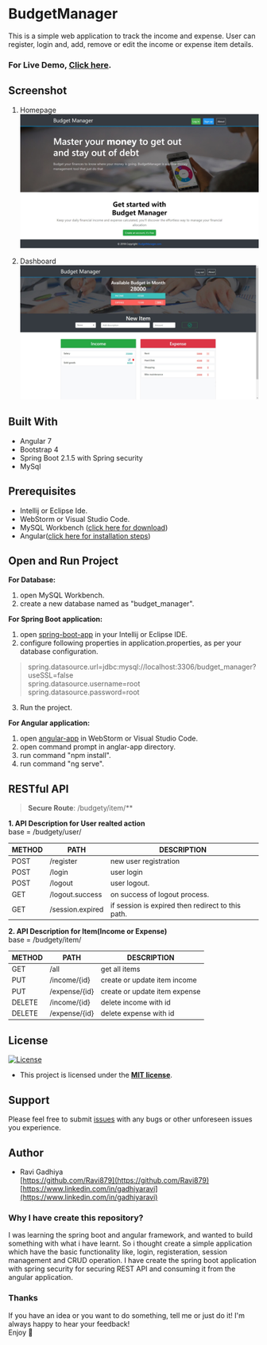 ﻿
# BudgetManager  
  
This is a simple web application to track the income and expense. User can register, login and, add, remove or edit the income or expense item details.  
  
### For Live Demo, [Click here](https://ravi879.github.io/Budgety-anglr/budgety).  

  
## Screenshot  
  
1. Homepage  
![Screenshot 1](https://github.com/Ravi879/BudgetManager-Angular-Spring-Boot/blob/master/screenshot/homepage.jpg "")  
  
2. Dashboard  
![Screenshot 2](https://github.com/Ravi879/BudgetManager-Angular-Spring-Boot/blob/master/screenshot/dashboard.jpg "")  


## Built With  
  
- Angular 7  
- Bootstrap 4  
- Spring Boot 2.1.5 with Spring security  
- MySql  

## Prerequisites

  *  Intellij or Eclipse Ide. 
  * WebStorm or Visual Studio Code.
  * MySQL Workbench ([click here for download](https://dev.mysql.com/downloads/workbench/))
  * Angular([click here for installation steps](https://www.javatpoint.com/angular-7-installation))
  
  
## Open and Run Project  

**For Database:**
1. open MySQL Workbench.
2. create a new database named as "budget_manager".   

**For Spring Boot application:**
1. open [spring-boot-app](https://github.com/Ravi879/BudgetManager-Angular-Spring-Boot/tree/master/spring-boot-app) in your Intellij or Eclipse IDE. 
2. configure following properties in application.properties, as per your database configuration.
  
> spring.datasource.url=jdbc:mysql://localhost:3306/budget_manager?useSSL=false  
> spring.datasource.username=root  
> spring.datasource.password=root 

3.  Run the project.

**For Angular application:**
1. open [angular-app](https://github.com/Ravi879/BudgetManager-Angular-Spring-Boot/tree/master/angular-app) in WebStorm or Visual Studio Code.
2. open command prompt in anglar-app directory.
3. run command "npm install".
4. run command "ng serve".
  
## RESTful API ##  

> **Secure Route**: /budgety/item/**  
  
**1. API Description for User realted action**  
base = /budgety/user/  

METHOD | PATH | DESCRIPTION  
------------|-----|------------  
POST | /register | new user registration  
POST | /login | user login  
POST | /logout | user logout.  
GET | /logout.success | on success of logout process.  
GET | /session.expired | if session is expired then redirect to this path.  
  
**2. API Description for Item(Income or Expense)**  
	base = /budgety/item/  
  
METHOD | PATH | DESCRIPTION  
------------|-----|------------  
GET | /all | get all items  
PUT | /income/{id} | create or update item income  
PUT | /expense/{id} | create or update item expense  
DELETE | /income/{id} | delete income with id  
DELETE | /expense/{id} | delete expense with id  
  
  
  
## License  
  
[![License](http://img.shields.io/:license-mit-blue.svg?style=flat-square)](http://badges.mit-license.org)  
  
- This project is licensed under the **[MIT license](http://opensource.org/licenses/mit-license.php)**.  
  
## Support  
  
Please feel free to submit [issues](https://github.com/Ravi879/BudgetManager-Angular-Spring-Boot/issues) with any bugs or other unforeseen issues you experience.  
  
  
## Author  

- Ravi Gadhiya  
[https://github.com/Ravi879](https://github.com/Ravi879)  
[https://www.linkedin.com/in/gadhiyaravi](https://www.linkedin.com/in/gadhiyaravi)  

### Why I have create this repository?  

I was learning the spring boot and angular framework, and wanted to build something with what i have learnt. So i thought create a simple application which have the basic functionality like, login, registeration, session management and CRUD operation. I have create the spring boot application with spring security for securing REST API and consuming it from the angular application.  

  
### Thanks  

If you have an idea or you want to do something, tell me or just do it! I'm always happy to hear your feedback!  
Enjoy 🤘  
 
